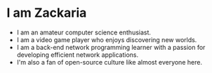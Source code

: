 # I am Zackaria
+ I am an amateur computer science enthusiast.
+ I am a video game player who enjoys discovering new worlds.
+ I am a back-end network programming learner with a passion for developing efficient network applications.
+ I'm also a fan of open-source culture like almost everyone here.
